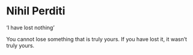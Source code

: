 # Nihil Perditi


‘I have lost nothing’

You cannot lose something that is truly yours. If you have lost it, it wasn’t
truly yours.

